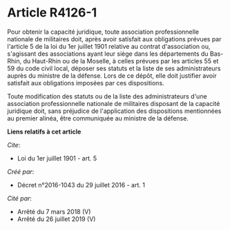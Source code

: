 # Article R4126-1

Pour obtenir la capacité juridique, toute association professionnelle nationale de militaires doit, après avoir satisfait aux
obligations prévues par l'article 5 de la loi du 1er juillet 1901 relative au contrat d'association ou, s'agissant des
associations ayant leur siège dans les départements du Bas-Rhin, du Haut-Rhin ou de la Moselle, à celles prévues par les
articles 55 et 59 du code civil local, déposer ses statuts et la liste de ses administrateurs auprès du ministre de la
défense. Lors de ce dépôt, elle doit justifier avoir satisfait aux obligations imposées par ces dispositions. 

Toute modification des statuts ou de la liste des administrateurs d'une association professionnelle nationale de militaires
disposant de la capacité juridique doit, sans préjudice de l'application des dispositions mentionnées au premier alinéa, être
communiquée au ministre de la défense.

**Liens relatifs à cet article**

_Cite_:

  - Loi du 1er juillet 1901 - art. 5

_Créé par_:

  - Décret n°2016-1043 du 29 juillet 2016 - art. 1

_Cité par_:

  - Arrêté du 7 mars 2018 (V)
  - Arrêté du 26 juillet 2019 (V)
